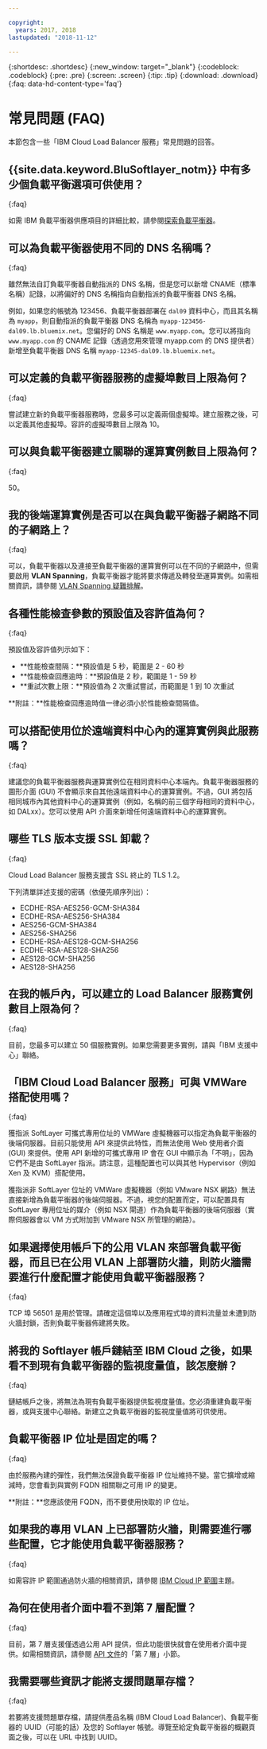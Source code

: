```yaml
---

copyright:
  years: 2017, 2018
lastupdated: "2018-11-12"

---
```


{:shortdesc: .shortdesc}
{:new_window: target="_blank"}
{:codeblock: .codeblock}
{:pre: .pre}
{:screen: .screen}
{:tip: .tip}
{:download: .download}
{:faq: data-hd-content-type='faq'}

# 常見問題 (FAQ)

本節包含一些「IBM Cloud Load Balancer 服務」常見問題的回答。

## {{site.data.keyword.BluSoftlayer_notm}} 中有多少個負載平衡選項可供使用？
{:faq}

如需 IBM 負載平衡器供應項目的詳細比較，請參閱[探索負載平衡器](/docs/infrastructure/loadbalancer-service/explore-load-balancers.html#explore-load-balancers)。

## 可以為負載平衡器使用不同的 DNS 名稱嗎？
{:faq}

雖然無法自訂負載平衡器自動指派的 DNS 名稱，但是您可以新增 CNAME（標準名稱）記錄，以將偏好的 DNS 名稱指向自動指派的負載平衡器 DNS 名稱。 

例如，如果您的帳號為 123456、負載平衡器部署在 `dal09` 資料中心，而且其名稱為 `myapp`，則自動指派的負載平衡器 DNS 名稱為 `myapp-123456-dal09.lb.bluemix.net`。您偏好的 DNS 名稱是 `www.myapp.com`。您可以將指向 `www.myapp.com` 的 CNAME 記錄（透過您用來管理 myapp.com 的 DNS 提供者）新增至負載平衡器 DNS 名稱 `myapp-12345-dal09.lb.bluemix.net`。

## 可以定義的負載平衡器服務的虛擬埠數目上限為何？
{:faq}

嘗試建立新的負載平衡器服務時，您最多可以定義兩個虛擬埠。建立服務之後，可以定義其他虛擬埠。容許的虛擬埠數目上限為 10。

## 可以與負載平衡器建立關聯的運算實例數目上限為何？
{:faq}

50。

## 我的後端運算實例是否可以在與負載平衡器子網路不同的子網路上？
{:faq}

可以，負載平衡器以及連接至負載平衡器的運算實例可以在不同的子網路中，但需要啟用 **VLAN Spanning**，負載平衡器才能將要求傳遞及轉發至運算實例。如需相關資訊，請參閱 [VLAN Spanning 疑難排解](troubleshooting-vlan-spanning.html)。

## 各種性能檢查參數的預設值及容許值為何？
{:faq}

預設值及容許值列示如下：

* **性能檢查間隔：**預設值是 5 秒，範圍是 2 - 60 秒
* **性能檢查回應逾時：**預設值是 2 秒，範圍是 1 - 59 秒
* **重試次數上限：**預設值為 2 次重試嘗試，而範圍是 1 到 10 次重試

**附註：**性能檢查回應逾時值一律必須小於性能檢查間隔值。

## 可以搭配使用位於遠端資料中心內的運算實例與此服務嗎？
{:faq}

建議您的負載平衡器服務與運算實例位在相同資料中心本端內。負載平衡器服務的圖形介面 (GUI) 不會顯示來自其他遠端資料中心的運算實例。不過，GUI 將包括相同城市內其他資料中心的運算實例（例如，名稱的前三個字母相同的資料中心，如 DALxx）。您可以使用 API 介面來新增任何遠端資料中心的運算實例。

## 哪些 TLS 版本支援 SSL 卸載？
{:faq}

Cloud Load Balancer 服務支援含 SSL 終止的 TLS 1.2。

下列清單詳述支援的密碼（依優先順序列出）：  

* ECDHE-RSA-AES256-GCM-SHA384
* ECDHE-RSA-AES256-SHA384
* AES256-GCM-SHA384
* AES256-SHA256
* ECDHE-RSA-AES128-GCM-SHA256
* ECDHE-RSA-AES128-SHA256
* AES128-GCM-SHA256
* AES128-SHA256

## 在我的帳戶內，可以建立的 Load Balancer 服務實例數目上限為何？
{:faq}

目前，您最多可以建立 50 個服務實例。如果您需要更多實例，請與「IBM 支援中心」聯絡。 

## 「IBM Cloud Load Balancer 服務」可與 VMWare 搭配使用嗎？
{:faq}

獲指派 SoftLayer 可攜式專用位址的 VMWare 虛擬機器可以指定為負載平衡器的後端伺服器。目前只能使用 API 來提供此特性，而無法使用 Web 使用者介面 (GUI) 來提供。使用 API 新增的可攜式專用 IP 會在 GUI 中顯示為「不明」，因為它們不是由 SoftLayer 指派。請注意，這種配置也可以與其他 Hypervisor（例如 Xen 及 KVM）搭配使用。

獲指派非 SoftLayer 位址的 VMWare 虛擬機器（例如 VMware NSX 網路）無法直接新增為負載平衡器的後端伺服器。不過，視您的配置而定，可以配置具有 SoftLayer 專用位址的媒介（例如 NSX 閘道）作為負載平衡器的後端伺服器（實際伺服器會以 VM 方式附加到 VMware NSX 所管理的網路）。

## 如果選擇使用帳戶下的公用 VLAN 來部署負載平衡器，而且已在公用 VLAN 上部署防火牆，則防火牆需要進行什麼配置才能使用負載平衡器服務？
{:faq}

TCP 埠 56501 是用於管理。請確定這個埠以及應用程式埠的資料流量並未遭到防火牆封鎖，否則負載平衡器佈建將失敗。

## 將我的 Softlayer 帳戶鏈結至 IBM Cloud 之後，如果看不到現有負載平衡器的監視度量值，該怎麼辦？ 
{:faq}

鏈結帳戶之後，將無法為現有負載平衡器提供監視度量值。您必須重建負載平衡器，或與支援中心聯絡。新建立之負載平衡器的監視度量值將可供使用。

## 負載平衡器 IP 位址是固定的嗎？
{:faq}

由於服務內建的彈性，我們無法保證負載平衡器 IP 位址維持不變。當它擴增或縮減時，您會看到與實例 FQDN 相關聯之可用 IP 的變更。

**附註：**您應該使用 FQDN，而不要使用快取的 IP 位址。

## 如果我的專用 VLAN 上已部署防火牆，則需要進行哪些配置，它才能使用負載平衡器服務？
{:faq}

如需容許 IP 範圍通過防火牆的相關資訊，請參閱 [IBM Cloud IP 範圍](/docs/infrastructure/hardware-firewall-dedicated/ips.html#ibm-cloud-ip-ranges)主題。

## 為何在使用者介面中看不到第 7 層配置？
{:faq}

目前，第 7 層支援僅透過公用 API 提供，但此功能很快就會在使用者介面中提供。如需相關資訊，請參閱 [API 文件](apis.html)的「第 7 層」小節。

## 我需要哪些資訊才能將支援問題單存檔？
{:faq}

若要將支援問題單存檔，請提供產品名稱 (IBM Cloud Load Balancer)、負載平衡器的 UUID（可能的話）及您的 Softlayer 帳號。導覽至給定負載平衡器的概觀頁面之後，可以在 URL 中找到 UUID。
